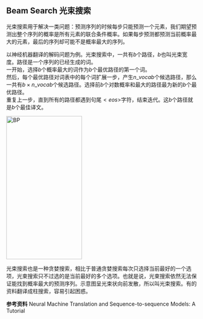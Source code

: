 ## Beam Search 光束搜索

光束搜索用于解决一类问题：预测序列的时候每步只能预测一个元素，我们期望预测出整个序列的概率是所有元素的联合条件概率。如果每步预测都预测当前概率最大的元素，最后的序列却可能不是概率最大的序列。

以神经机器翻译的解码问题为例。光束搜索中，一共有$b$个路径，$b$也叫光束宽度。路径是一个序列的已经生成的词。
<br>
一开始，选择$b$个概率最大的词作为$b$个最优路径的第一个词。
<br>
然后，每个最优路径对词表中的每个词扩展一步，产生$n\_vocab$个候选路径，那么一共有$b \times n\_vocab$个候选路径。选择前$b$个对数概率和最大的路径最为新的$b$个最优路径。
<br>
重复上一步，直到所有的路径都遇到句尾$<eos>$字符，结束迭代。这$b$个路径就是$b$个最佳译文。


<img src="https://nlppupil.github.io/images/beam.png" alt="BP" style="width:200px;height:380px;">


光束搜索也是一种贪婪搜索，相比于普通贪婪搜索每次只选择当前最好的一个选项，光束搜索只不过选的是当前最好的多个选项。也就是说，光束搜索依然无法保证能找到概率最大的预测序列。示意图呈光束状向前发散，所以叫光束搜索。有的资料翻译成柱搜索，容易引起困惑。


**参考资料**
Neural Machine Translation and Sequence-to-sequence Models: A Tutorial
